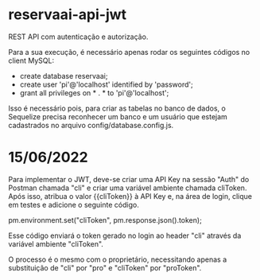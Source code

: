 # reservaai-api-jwt
REST API com autenticação e autorização.

Para a sua execução, é necessário apenas rodar os seguintes códigos no client MySQL:
- create database reservaai;
- create user 'pi'@'localhost' identified by 'password';
- grant all privileges on * . * to 'pi'@'localhost';

Isso é necessário pois, para criar as tabelas no banco de dados, o Sequelize precisa reconhecer um banco e um usuário que estejam cadastrados no arquivo config/database.config.js.

# 15/06/2022
Para implementar o JWT, deve-se criar uma API Key na sessão "Auth" do Postman chamada "cli" e criar uma variável ambiente chamada cliToken. Após isso, atribua o valor {{cliToken}} à API Key e, na área de login, clique em testes e adicione o seguinte código.

pm.environment.set("cliToken", pm.response.json().token);

Esse código enviará o token gerado no login ao header "cli" através da variável ambiente "cliToken".

O processo é o mesmo com o proprietário, necessitando apenas a substituição de "cli" por "pro" e "cliToken" por "proToken".
